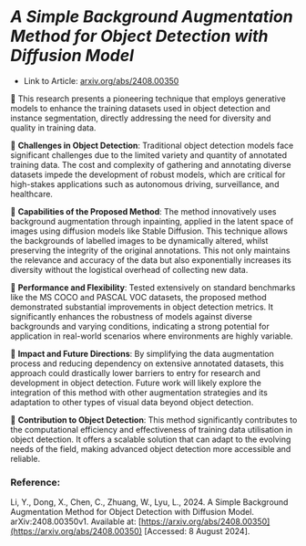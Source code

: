 # _A Simple Background Augmentation Method for Object Detection with Diffusion Model_

- Link to Article: [arxiv.org/abs/2408.00350](https://arxiv.org/abs/2408.00350)

📍 This research presents a pioneering technique that employs generative models to enhance the training datasets used in object detection and instance segmentation, directly addressing the need for diversity and quality in training data.

🔸 **Challenges in Object Detection**: Traditional object detection models face significant challenges due to the limited variety and quantity of annotated training data. The cost and complexity of gathering and annotating diverse datasets impede the development of robust models, which are critical for high-stakes applications such as autonomous driving, surveillance, and healthcare.

🔸 **Capabilities of the Proposed Method**: The method innovatively uses background augmentation through inpainting, applied in the latent space of images using diffusion models like Stable Diffusion. This technique allows the backgrounds of labelled images to be dynamically altered, whilst preserving the integrity of the original annotations. This not only maintains the relevance and accuracy of the data but also exponentially increases its diversity without the logistical overhead of collecting new data.

🔸 **Performance and Flexibility**: Tested extensively on standard benchmarks like the MS COCO and PASCAL VOC datasets, the proposed method demonstrated substantial improvements in object detection metrics. It significantly enhances the robustness of models against diverse backgrounds and varying conditions, indicating a strong potential for application in real-world scenarios where environments are highly variable.

🔸 **Impact and Future Directions**: By simplifying the data augmentation process and reducing dependency on extensive annotated datasets, this approach could drastically lower barriers to entry for research and development in object detection. Future work will likely explore the integration of this method with other augmentation strategies and its adaptation to other types of visual data beyond object detection.

🔸 **Contribution to Object Detection**: This method significantly contributes to the computational efficiency and effectiveness of training data utilisation in object detection. It offers a scalable solution that can adapt to the evolving needs of the field, making advanced object detection more accessible and reliable.

### Reference:

Li, Y., Dong, X., Chen, C., Zhuang, W., Lyu, L., 2024. A Simple Background Augmentation Method for Object Detection with Diffusion Model. arXiv:2408.00350v1. Available at: [https://arxiv.org/abs/2408.00350](https://arxiv.org/abs/2408.00350) [Accessed: 8 August 2024].